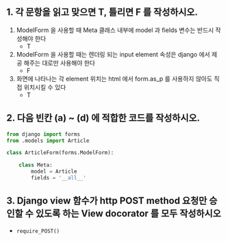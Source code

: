 ## 1. 각 문항을 읽고 맞으면 T, 틀리면 F 를 작성하시오.

1. ModelForm 을 사용할 때 Meta 클래스 내부에 model 과 fields 변수는 반드시 작성해야 한다
   - T
2. ModelForm 을 사용할 때는 렌더링 되는 input element 속성은 django 에서 제공 해주는 대로만 사용해야 한다
   - F
3. 화면에 나타나는 각 element 위치는 html 에서 form.as_p 를 사용하지 않아도 직접 위치시킬 수 있다
   - T



## 2. 다음 빈칸 (a) ~ (d) 에 적합한 코드를 작성하시오.

```python
from django import forms
from .models import Article

class ArticleForm(forms.ModelForm):

    class Meta:
        model = Article
        fields = '__all__'
```



## 3. Django view 함수가 http POST method 요청만 승인할 수 있도록 하는 View docorator 를 모두 작성하시오

- `require_POST()`

